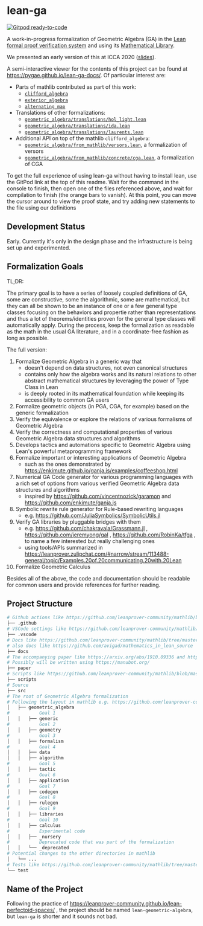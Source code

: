 lean-ga
=========

[![Gitpod ready-to-code](https://img.shields.io/badge/Gitpod-ready--to--code-908a85?logo=gitpod)](https://gitpod.io/#https://github.com/pygae/lean-ga)

A work-in-progress formalization of Geometric Algebra (GA) in the [Lean formal proof verification system](https://github.com/leanprover-community/lean) and using its [Mathematical Library](https://github.com/leanprover-community/mathlib/).

We presented an early version of this at ICCA 2020 ([slides](https://pygae.github.io/lean-ga/ICCA2020)).

A semi-interactive viewer for the contents of this project can be found at https://pygae.github.io/lean-ga-docs/. Of particular interest are:

* Parts of mathlib contributed as part of this work:
  * [`clifford_algebra`](https://pygae.github.io/lean-ga-docs/find/clifford_algebra)
  * [`exterior_algebra`](https://pygae.github.io/lean-ga-docs/find/exterior_algebra)
  * [`alternating_map`](https://pygae.github.io/lean-ga-docs/find/alternating_map)
* Translations of other formalizations:
  * [`geometric_algebra/translations/hol_light.lean`](https://pygae.github.io/lean-ga-docs/geometric_algebra/translations/hol_light.html)
  * [`geometric_algebra/translations/ida.lean`](https://pygae.github.io/lean-ga-docs/geometric_algebra/translations/ida.html)
  * [`geometric_algebra/translations/laurents.lean`](https://pygae.github.io/lean-ga-docs/geometric_algebra/translations/laurents.html)
* Additional API on top of the mathlib `clifford_algebra`:
  * [`geometric_algebra/from_mathlib/versors.lean`](https://pygae.github.io/lean-ga-docs/geometric_algebra/from_mathlib/versors.html), a formalization of versors
  * [`geometric_algebra/from_mathlib/concrete/cga.lean`](https://pygae.github.io/lean-ga-docs/geometric_algebra/from_mathlib/concrete/cga.html), a formalization of CGA

To get the full experience of using lean-ga without having to install lean, use the GitPod link at the top of this readme.
Wait for the command in the console to finish, then open one of the files referenced above, and wait for compilation to finish (the orange bars to vanish).
At this point, you can move the cursor around to view the proof state, and try adding new statements to the file using our definitions

Development Status
--------------------

Early. Currently it's only in the design phase and the infrastructure is being set up and experimented.

Formalization Goals
--------------------

TL;DR:

The primary goal is to have a series of loosely coupled definitions of GA, some are constructive, some the algorithmic, some are mathematical, but they can all be shown to be an instance of one or a few general type classes focusing on the behaviors and propertie rather than representations and thus a lot of theorems/identities proven for the general type classes will automatically apply. During the process, keep the formalization as readable as the math in the usual GA literature, and in a coordinate-free fashion as long as possible.

The full version:

1. Formalize Geometric Algebra in a generic way that
    - doesn't depend on data structures, not even canonical structures
    - contains only how the algebra works and its natural relations to other abstract mathematical structures by leveraging the power of Type Class in Lean 
    - is deeply rooted in its mathematical foundation while keeping its accessibility to common GA users
2. Formalize geometric objects (in PGA, CGA, for example) based on the generic formalization
3. Verify the equivalence or explore the relations of various formalisms of Geometric Algebra
4. Verify the correctness and computational properties of various Geometric Algebra data structures and algorithms
5. Develops tactics and automations specific to Geometric Algebra using Lean's powerful metaprogramming framework
6. Formalize important or interesting applications of Geometric Algebra
    - such as the ones demonstrated by https://enkimute.github.io/ganja.js/examples/coffeeshop.html
7. Numerical GA Code generator for various programming languages with a rich set of options from various verified Geometric Algebra data structures and algorithms
    - inspired by https://github.com/vincentnozick/garamon and https://github.com/enkimute/ganja.js
8. Symbolic rewrite rule generator for Rule-based rewriting languages
    - e.g. https://github.com/JuliaSymbolics/SymbolicUtils.jl
9. Verify GA libraries by pluggable bridges with them
    - e.g. https://github.com/chakravala/Grassmann.jl , https://github.com/jeremyong/gal , https://github.com/RobinKa/tfga , to name a few interested but really challenging ones
    - using tools/APIs summarized in https://leanprover.zulipchat.com/#narrow/stream/113488-general/topic/Examples.20of.20communicating.20with.20Lean
10. Formalize Geometric Calculus

Besides all of the above, the code and documentation should be readable for common users and provide references for further reading.

Project Structure
--------------------

```bash
# Github actions like https://github.com/leanprover-community/mathlib/blob/master/.github/workflows/build.yml
├── .github
# VSCode settings like https://github.com/leanprover-community/mathlib/blob/master/.vscode/settings.json              
├── .vscode
# Docs like https://github.com/leanprover-community/mathlib/tree/master/docs using https://github.com/leanprover-community/doc-gen and possibly https://github.com/leanprover-community/format_lean and https://github.com/leanprover-community/lean-client-python
# also docs like https://github.com/avigad/mathematics_in_lean_source
├── docs
# The accompanying paper like https://arxiv.org/abs/1910.09336 and https://arxiv.org/abs/1910.12320
# Possibly will be written using https://manubot.org/
├── paper
# Scripts like https://github.com/leanprover-community/mathlib/blob/master/scripts/deploy_docs.sh
├── scripts
# Source
├── src
# The root of Geometric Algebra formalization
# Following the layout in mathlib e.g. https://github.com/leanprover-community/mathlib/tree/master/src/linear_algebra
│   ├── geometric_algebra
#           Goal 1
│   │   ├── generic
#           Goal 2
│   │   ├── geometry
#           Goal 3
│   │   ├── formalism
#           Goal 4
│   │   ├── data
│   │   ├── algorithm
#           Goal 5
│   │   ├── tactic
#           Goal 6
│   │   ├── application
#           Goal 7
│   │   ├── codegen
#           Goal 8
│   │   ├── rulegen
#           Goal 9
│   │   ├── libraries
#           Goal 10
│   │   ├── calculus
#           Experimental code
│   │   ├── _nursery
#           Deprecated code that was part of the formalization
│   │   └── _deprecated
# Potential changes to the other directories in mathlib
│   └── ...
# Tests like https://github.com/leanprover-community/mathlib/tree/master/test
└── test
```

Name of the Project
--------------------

Following the practice of https://leanprover-community.github.io/lean-perfectoid-spaces/ , the project should be named `lean-geometric-algebra`, but `lean-ga` is shorter and it sounds not bad.

